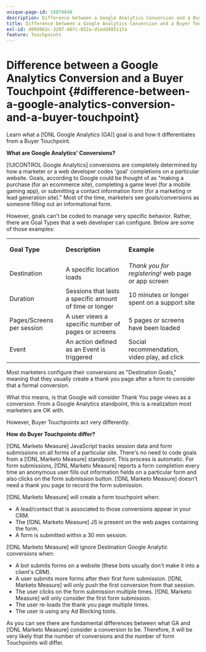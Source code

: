 ```yaml
---
unique-page-id: 18874648
description: Difference between a Google Analytics Conversion and a Buyer Touchpoint - [!DNL Marketo Measure]
title: Difference between a Google Analytics Conversion and a Buyer Touchpoint
exl-id: d09d963c-3207-467c-852a-d1edd49511fa
feature: Touchpoints
---
```

# Difference between a Google Analytics Conversion and a Buyer Touchpoint {#difference-between-a-google-analytics-conversion-and-a-buyer-touchpoint}

Learn what a [!DNL Google Analytics (GA)] goal is and how it differentiates from a Buyer Touchpoint.

**What are Google Analytics' Conversions?**

[!UICONTROL Google Analytics] conversions are completely determined by how a marketer or a web developer codes 'goal' completions on a particular website. Goals, according to Google could be thought of as "making a purchase (for an ecommerce site), completing a game level (for a mobile gaming app), or submitting a contact information form (for a marketing or lead generation site)." Most of the time, marketers see goals/conversions as someone filling out an informational form.

However, goals can't be coded to manage very specific behavior. Rather, there are Goal Types that a web developer can configure. Below are some of those examples:

<table> 
 <colgroup> 
  <col> 
  <col> 
  <col> 
 </colgroup> 
 <tbody> 
  <tr> 
   <td><strong>Goal Type</strong></td> 
   <td><p><strong>Description</strong></p></td> 
   <td><strong>Example</strong></td> 
  </tr> 
  <tr> 
   <td><p>Destination</p></td> 
   <td>A specific location loads</td> 
   <td><em>Thank you for registering!</em> web page or app screen</td> 
  </tr> 
  <tr> 
   <td>Duration</td> 
   <td>Sessions that lasts a specific amount of time or longer</td> 
   <td>10 minutes or longer spent on a support site</td> 
  </tr> 
  <tr> 
   <td>Pages/Screens per session</td> 
   <td>A user views a specific number of pages or screens</td> 
   <td>5 pages or screens have been loaded</td> 
  </tr> 
  <tr> 
   <td>Event</td> 
   <td>An action defined as an Event is triggered</td> 
   <td>Social recommendation, video play, ad click</td> 
  </tr> 
 </tbody> 
</table>

Most marketers configure their conversions as "Destination Goals," meaning that they usually create a thank you page after a form to consider that a formal conversion.

What this means, is that Google will consider Thank You page views as a conversion. From a Google Analytics standpoint, this is a realization most marketers are OK with.

However, Buyer Touchpoints act very differently.

**How do Buyer Touchpoints differ?**

[!DNL Marketo Measure] JavaScript tracks session data and form submissions on all forms of a particular site. There's no need to code goals from a [!DNL Marketo Measure] standpoint. This process is automatic. For form submissions, [!DNL Marketo Measure] reports a form completion every time an anonymous user fills out information fields on a particular form and also clicks on the form submission button. [!DNL Marketo Measure] doesn't need a thank you page to record the form submission.

[!DNL Marketo Measure] will create a form touchpoint when:

* A lead/contact that is associated to those conversions appear in your CRM.
* The [!DNL Marketo Measure] JS is present on the web pages containing the form.
* A form is submitted within a 30 min session.

[!DNL Marketo Measure] will ignore Destination Google Analytic conversions when:

* A bot submits forms on a website (these bots usually don't make it into a client's CRM).
* A user submits more forms after their first form submission. [!DNL Marketo Measure] will only push the first conversion from that session.
* The user clicks on the form submission multiple times. [!DNL Marketo Measure] will only consider the first form submission.
* The user re-loads the thank you page multiple times.
* The user is using any Ad Blocking tools.

As you can see there are fundamental differences between what GA and [!DNL Marketo Measure] consider a conversion to be. Therefore, it will be very likely that the number of conversions and the number of form Touchpoints will differ.
